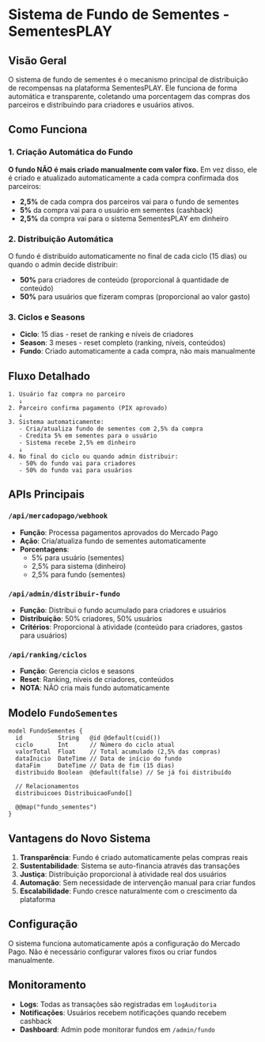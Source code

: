 # Sistema de Fundo de Sementes - SementesPLAY

## Visão Geral

O sistema de fundo de sementes é o mecanismo principal de distribuição de recompensas na plataforma SementesPLAY. Ele funciona de forma automática e transparente, coletando uma porcentagem das compras dos parceiros e distribuindo para criadores e usuários ativos.

## Como Funciona

### 1. Criação Automática do Fundo

**O fundo NÃO é mais criado manualmente com valor fixo.** Em vez disso, ele é criado e atualizado automaticamente a cada compra confirmada dos parceiros:

- **2,5%** de cada compra dos parceiros vai para o fundo de sementes
- **5%** da compra vai para o usuário em sementes (cashback)
- **2,5%** da compra vai para o sistema SementesPLAY em dinheiro

### 2. Distribuição Automática

O fundo é distribuído automaticamente no final de cada ciclo (15 dias) ou quando o admin decide distribuir:

- **50%** para criadores de conteúdo (proporcional à quantidade de conteúdo)
- **50%** para usuários que fizeram compras (proporcional ao valor gasto)

### 3. Ciclos e Seasons

- **Ciclo**: 15 dias - reset de ranking e níveis de criadores
- **Season**: 3 meses - reset completo (ranking, níveis, conteúdos)
- **Fundo**: Criado automaticamente a cada compra, não mais manualmente

## Fluxo Detalhado

```
1. Usuário faz compra no parceiro
   ↓
2. Parceiro confirma pagamento (PIX aprovado)
   ↓
3. Sistema automaticamente:
   - Cria/atualiza fundo de sementes com 2,5% da compra
   - Credita 5% em sementes para o usuário
   - Sistema recebe 2,5% em dinheiro
   ↓
4. No final do ciclo ou quando admin distribuir:
   - 50% do fundo vai para criadores
   - 50% do fundo vai para usuários
```

## APIs Principais

### `/api/mercadopago/webhook`
- **Função**: Processa pagamentos aprovados do Mercado Pago
- **Ação**: Cria/atualiza fundo de sementes automaticamente
- **Porcentagens**: 
  - 5% para usuário (sementes)
  - 2,5% para sistema (dinheiro)
  - 2,5% para fundo (sementes)

### `/api/admin/distribuir-fundo`
- **Função**: Distribui o fundo acumulado para criadores e usuários
- **Distribuição**: 50% criadores, 50% usuários
- **Critérios**: Proporcional à atividade (conteúdo para criadores, gastos para usuários)

### `/api/ranking/ciclos`
- **Função**: Gerencia ciclos e seasons
- **Reset**: Ranking, níveis de criadores, conteúdos
- **NOTA**: NÃO cria mais fundo automaticamente

## Modelo `FundoSementes`

```prisma
model FundoSementes {
  id          String   @id @default(cuid())
  ciclo       Int      // Número do ciclo atual
  valorTotal  Float    // Total acumulado (2,5% das compras)
  dataInicio  DateTime // Data de início do fundo
  dataFim     DateTime // Data de fim (15 dias)
  distribuido Boolean  @default(false) // Se já foi distribuído
  
  // Relacionamentos
  distribuicoes DistribuicaoFundo[]
  
  @@map("fundo_sementes")
}
```

## Vantagens do Novo Sistema

1. **Transparência**: Fundo é criado automaticamente pelas compras reais
2. **Sustentabilidade**: Sistema se auto-financia através das transações
3. **Justiça**: Distribuição proporcional à atividade real dos usuários
4. **Automação**: Sem necessidade de intervenção manual para criar fundos
5. **Escalabilidade**: Fundo cresce naturalmente com o crescimento da plataforma

## Configuração

O sistema funciona automaticamente após a configuração do Mercado Pago. Não é necessário configurar valores fixos ou criar fundos manualmente.

## Monitoramento

- **Logs**: Todas as transações são registradas em `logAuditoria`
- **Notificações**: Usuários recebem notificações quando recebem cashback
- **Dashboard**: Admin pode monitorar fundos em `/admin/fundo`
